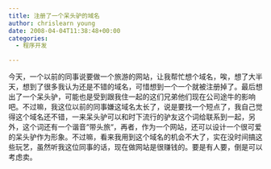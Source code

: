 ```yaml
---
title: 注册了一个呆头驴的域名
author: chrislearn young
date: 2008-04-04T11:38:48+00:00
categories:
  - 程序开发

---
```

今天，一个以前的同事说要做一个旅游的网站，让我帮忙想个域名，唉，想了大半天，想到了很多我认为还是不错的域名，可惜想到一个一个就被注册掉了。最后想出了一个呆头驴，可能也是受到跟我住一起的这们兄弟他们现在公司途牛的影响吧。不过嘛，我这位以前的同事嫌这域名太长了，说是要找一个短点了，我自己觉得这个域名还不错，一来呆头驴可以和时下流行的驴友这个词给联系到一起，另外，这个词还有一个谐音“带头旅“，再者，作为一个网站，还可以设计一个很可爱的呆头驴作为形象。不过嘛，看来我用到这个域名的机会不大了，实在没时间搞这些玩艺，虽然听我这位同事的话，现在做网站是很赚钱的。要是有人要，倒是可以考虑卖。
<!--more-->